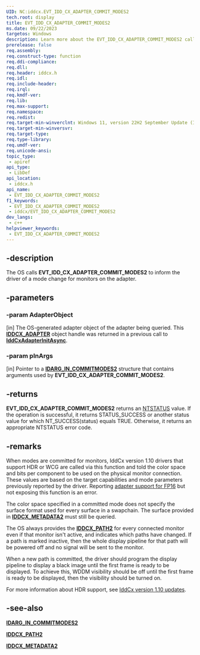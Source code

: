 ```yaml
---
UID: NC:iddcx.EVT_IDD_CX_ADAPTER_COMMIT_MODES2
tech.root: display
title: EVT_IDD_CX_ADAPTER_COMMIT_MODES2
ms.date: 09/22/2023
targetos: Windows
description: Learn more about the EVT_IDD_CX_ADAPTER_COMMIT_MODES2 callback function.
prerelease: false
req.assembly: 
req.construct-type: function
req.ddi-compliance: 
req.dll: 
req.header: iddcx.h
req.idl: 
req.include-header: 
req.irql: 
req.kmdf-ver: 
req.lib: 
req.max-support: 
req.namespace: 
req.redist: 
req.target-min-winverclnt: Windows 11, version 22H2 September Update (IddCx Version 1.10)
req.target-min-winversvr: 
req.target-type: 
req.type-library: 
req.umdf-ver: 
req.unicode-ansi: 
topic_type:
 - apiref
api_type:
 - LibDef
api_location:
 - iddcx.h
api_name:
 - EVT_IDD_CX_ADAPTER_COMMIT_MODES2
f1_keywords:
 - EVT_IDD_CX_ADAPTER_COMMIT_MODES2
 - iddcx/EVT_IDD_CX_ADAPTER_COMMIT_MODES2
dev_langs:
 - c++
helpviewer_keywords:
 - EVT_IDD_CX_ADAPTER_COMMIT_MODES2
---
```


## -description

The OS calls **EVT_IDD_CX_ADAPTER_COMMIT_MODES2** to inform the driver of a mode change for monitors on the adapter.

## -parameters

### -param AdapterObject

[in] The OS-generated adapter object of the adapter being queried. This [**IDDCX_ADAPTER**](/windows-hardware/drivers/display/iddcx-objects#iddcx_adapter) object handle was returned in a previous call to [**IddCxAdapterInitAsync**](nf-iddcx-iddcxadapterinitasync.md).

### -param pInArgs

[in] Pointer to a [**IDARG_IN_COMMITMODES2**](ns-iddcx-idarg_in_commitmodes2.md) structure that contains arguments used by **EVT_IDD_CX_ADAPTER_COMMIT_MODES2**.

## -returns

**EVT_IDD_CX_ADAPTER_COMMIT_MODES2** returns an [NTSTATUS](/windows-hardware/drivers/kernel/ntstatus-values) value. If the operation is successful, it returns STATUS_SUCCESS or another status value for which NT_SUCCESS(status) equals TRUE. Otherwise, it returns an appropriate NTSTATUS error code.

## -remarks

When modes are committed for monitors, IddCx version 1.10 drivers that support HDR or WCG are called via this function and told the color space and bits per component to be used on the physical monitor connection. These values are based on the target capabilities and mode parameters previously reported by the driver. Reporting [adapter support for FP16](ns-iddcx-iddcx_adapter_caps.md) but not exposing this function is an error.

The color space specified in a committed mode does not specify the surface format used for every surface in a swapchain. The surface provided in [**IDDCX_METADATA2**](ns-iddcx-iddcx_metadata2.md) must still be queried.

The OS always provides the [**IDDCX_PATH2**](ns-iddcx-iddcx_path2.md) for every connected monitor even if that monitor isn't active, and indicates which paths have changed. If a path is marked inactive, then the whole display pipeline for that path will be powered off and no signal will be sent to the monitor.

When a new path is committed, the driver should program the display pipeline to display a black image until the first frame is ready to be displayed. To achieve this, WDDM visibility should be off until the first frame is ready to be displayed, then the visibility should be turned on.

For more information about HDR support, see [IddCx version 1.10 updates](/windows-hardware/drivers/display/iddcx1.10-updates).

## -see-also

[**IDARG_IN_COMMITMODES2**](ns-iddcx-idarg_in_commitmodes2.md)

[**IDDCX_PATH2**](ns-iddcx-iddcx_path2.md)

[**IDDCX_METADATA2**](ns-iddcx-iddcx_metadata2.md)

